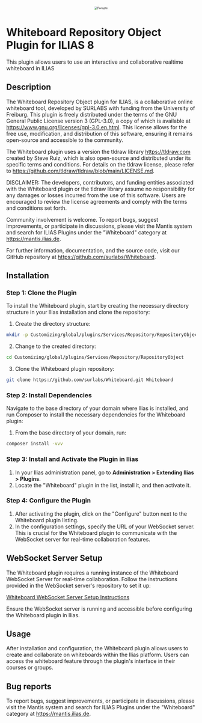 <div alt style="text-align: center; transform: scale(.5);">
	<picture>
		<source media="(prefers-color-scheme: dark)" srcset="https://github.com/surlabs/Panopto/blob/ilias8/templates/images/GitBannerPanopto.png" />
		<img alt="Panopto" src="https://github.com/surlabs/Panopto/blob/ilias8/templates/images/GitBannerPanopto.png"" />
	</picture>
</div>

# Whiteboard Repository Object Plugin for ILIAS 8
This plugin allows users to use an interactive and collaborative realtime whiteboard in ILIAS

## Description

The Whiteboard Repository Object plugin for ILIAS, is a collaborative online whiteboard tool, developed by SURLABS with funding from the University of Freiburg.
This plugin is freely distributed under the terms of the GNU General Public License version 3 (GPL-3.0),
a copy of which is available at https://www.gnu.org/licenses/gpl-3.0.en.html. This license allows for the free use,
modification, and distribution of this software, ensuring it remains open-source and accessible to the community.

The Whiteboard plugin uses a version the tldraw library https://tldraw.com created by Steve Ruiz, which is also open-source and distributed under its specific terms and conditions. For details on the tldraw license, please refer to https://github.com/tldraw/tldraw/blob/main/LICENSE.md.

DISCLAIMER: The developers, contributors, and funding entities associated with the Whiteboard plugin or the tldraw library assume no responsibility for any damages or losses incurred from the use of this software. Users are encouraged to review the license agreements and comply with the terms and conditions set forth.

Community involvement is welcome. To report bugs, suggest improvements, or participate in discussions, please visit the Mantis system and search for ILIAS Plugins under the "Whiteboard" category at https://mantis.ilias.de.

For further information, documentation, and the source code, visit our GitHub repository at https://github.com/surlabs/Whiteboard.

## Installation

### Step 1: Clone the Plugin

To install the Whiteboard plugin, start by creating the necessary directory structure in your Ilias installation and clone the repository:

1. Create the directory structure:

```bash
mkdir -p Customizing/global/plugins/Services/Repository/RepositoryObject
```

2. Change to the created directory:

```bash
cd Customizing/global/plugins/Services/Repository/RepositoryObject
```

3. Clone the Whiteboard plugin repository:

```bash
git clone https://github.com/surlabs/Whiteboard.git Whiteboard
```

### Step 2: Install Dependencies

Navigate to the base directory of your domain where Ilias is installed, and run Composer to install the necessary dependencies for the Whiteboard plugin:

1. From the base directory of your domain, run:

```bash
composer install -vvv
```

### Step 3: Install and Activate the Plugin in Ilias

1. In your Ilias administration panel, go to **Administration > Extending Ilias > Plugins**.
2. Locate the "Whiteboard" plugin in the list, install it, and then activate it.

### Step 4: Configure the Plugin

1. After activating the plugin, click on the "Configure" button next to the Whiteboard plugin listing.
2. In the configuration settings, specify the URL of your WebSocket server. This is crucial for the Whiteboard plugin to communicate with the WebSocket server for real-time collaboration features.

## WebSocket Server Setup

The Whiteboard plugin requires a running instance of the Whiteboard WebSocket Server for real-time collaboration. Follow the instructions provided in the WebSocket server's repository to set it up:

[Whiteboard WebSocket Server Setup Instructions](https://github.com/surlabs/whiteboard-websocket-server)

Ensure the WebSocket server is running and accessible before configuring the Whiteboard plugin in Ilias.

## Usage

After installation and configuration, the Whiteboard plugin allows users to create and collaborate on whiteboards within the Ilias platform. Users can access the whiteboard feature through the plugin's interface in their courses or groups.

## Bug reports

To report bugs, suggest improvements, or participate in discussions, please visit the Mantis system and search for ILIAS Plugins under the "Whiteboard" category at https://mantis.ilias.de.
